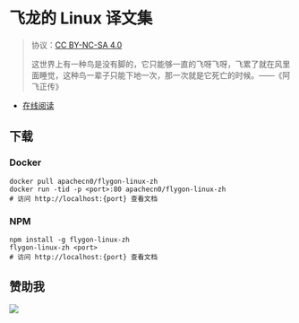 # 飞龙的 Linux 译文集

> 协议：[CC BY-NC-SA 4.0](http://creativecommons.org/licenses/by-nc-sa/4.0/)
> 
> 这世界上有一种鸟是没有脚的，它只能够一直的飞呀飞呀，飞累了就在风里面睡觉，这种鸟一辈子只能下地一次，那一次就是它死亡的时候。——《阿飞正传》

* [在线阅读](https://linux.flygon.net)
## 下载

### Docker

```
docker pull apachecn0/flygon-linux-zh
docker run -tid -p <port>:80 apachecn0/flygon-linux-zh
# 访问 http://localhost:{port} 查看文档
```

### NPM

```
npm install -g flygon-linux-zh
flygon-linux-zh <port>
# 访问 http://localhost:{port} 查看文档
```

## 赞助我

![](https://img-blog.csdnimg.cn/20200112005920729.png)
